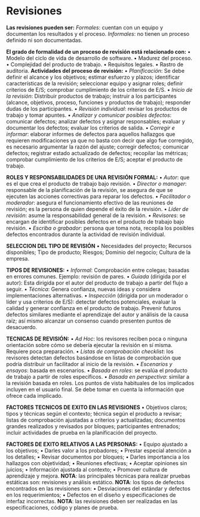 Revisiones
========================

**Las revisiones pueden ser:** 
*Formales*: cuentan con un equipo y documentan los resultados y el proceso.
*Informales*: no tienen un proceso definido ni son documentadas.

**El grado de formalidad de un proceso de revisión está relacionado con:**
    •	Modelo del ciclo de vida de desarrollo de software.
    •	Madurez del proceso.
    •	Complejidad del producto de trabajo.
    •	Requisitos legales.
    •	Rastro de auditoria.
**Actividades del proceso de revisión:**
    •	*Planificación*: Se debe definir el alcance y los objetivos; estimar esfuerzo y plazos; identificar características de la revisión; 
        seleccionar equipo y asignar roles; definir criterios de E/S; comprobar cumplimiento de los criterios de E/S.
    •	*Inicio de la revisión*: Distribuir productos de trabajo; instruir a los participantes (alcance, objetivos, proceso, funciones y 
        productos de trabajo); responder dudas de los participantes.
    •	*Revisión individual*: revisar los productos de trabajo y tomar apuntes.
    •	*Analizar y comunicar posibles defectos*: comunicar defectos; analizar defectos y asignar responsables; evaluar y documentar 
        los defectos; evaluar los criterios de salida.
    •	*Corregir e informar*: elaborar informes de defectos para aquellos hallazgos que requieren modificaciones ya que no basta con 
          decir que algo fue corregido, es necesario argumentar la razón del ajuste; corregir defectos; comunicar defectos; registrar 
          estado actualizado de defectos; recopilar las métricas; comprobar cumplimiento de los criterios de E/S; aceptar el producto de trabajo.
          
**ROLES Y RESPONSABILIDADES DE UNA REVISIÓN FORMAL:**
    •	*Autor*: que es el que crea el producto de trabajo bajo revisión.
    •	*Director o manager*: responsable de la planificación de la revisión, se asegura de que se ejecuten las acciones correctivas para reparar los defectos.
    •	 *Facilitador o moderador*: asegura el funcionamiento efectivo de las reuniones de revisión; es la persona de quien depende el éxito de la revisión.
    •	*Líder de revisión*: asume la responsabilidad general de la revisión.
    •	*Revisores*: se encargan de identificar posibles defectos en el producto de trabajo bajo revisión.
    •	*Escriba o grabador*: persona que toma nota, recopila los posibles defectos encontrados durante la actividad de revisión individual.

**SELECCION DEL TIPO DE REVISIÓN**
    •	Necesidades del proyecto; Recursos disponibles; Tipo de producto; Riesgos; Dominio del negocio; Cultura de la empresa.
    
   **TIPOS DE REVISIONES:**
    •	*Informal*: Comprobación entre colegas; basadas en errores comunes. Ejemplo: revisión de pares.
    •	*Guiada* (dirigida por el autor): Esta dirigida por el autor del producto de trabajo a partir del flujo a seguir.
    •	*Técnica*: Genera confianza, nuevas ideas y considera implementaciones alternativas.
    •	*Inspección* (dirigida por un moderador o líder y usa criterios de E/S): detectar defectos potenciales, evaluar la calidad y generar 
        confianza en el producto de trabajo. Prevenir futuros defectos similares mediante el aprendizaje del autor y análisis de la causa raíz;
        así mismo alcanzar un consenso cuando presenten puntos de desacuerdo.
        
**TECNICAS DE REVISIÓN:**
    •	*Ad Hoc*: los revisores reciben poca o ninguna orientación sobre cómo se debería ejecutar la revisión en sí misma. 
            Requiere poca preparación.
    •	*Listas de comprobación checklist*: los revisores detectan defectos basándose en listas de comprobación que podría distribuir un 
          facilitador al inicio de la revisión.
    •	*Escenarios y ensayos*: basada en escenarios.
    •	*Basada en roles*: se evalúa el producto de trabajo a partir de roles específicos.
    •	*Basada en perspectiva*: similar a la revisión basada en roles. Los puntos de vista habituales de los implicados incluyen en el usuario
          final. Se debe tomar en cuenta la información que ofrece cada implicado.
          
**FACTORES TECNICOS DE EXITO EN LAS REVISIONES**
•	Objetivos claros; tipos y técnicas según el contexto; técnica según el producto a revisar; listas de comprobación ajustadas a criterios y actualizadas; documentos grandes realizados y revisados por bloques; participantes entrenados; incluir actividades de prueba en la planificación del proyecto.

**FACTORES DE EXITO RELATIVOS A LAS PERSONAS:**
•	Equipo ajustado a los objetivos;
•	Darles valor a los probadores;
•	Prestar especial atención a los detalles;
•	Revisar documentos por bloques;
•	Darles importancia a los hallazgos con objetividad;
•	Reuniones efectivas;
•	Aceptar opiniones sin juicios;
•	Información ajustada al contexto;
•	Promover cultura de aprendizaje y mejora.
**NOTA**: las principales técnicas para realizar pruebas estáticas son: revisiones y análisis estático.
**NOTA**: los tipos de defectos encontrados en las revisiones son: 
                    •	Desviaciones del estándar y defectos en los requerimientos; 
                    •	Defectos en el diseño y especificaciones de interfaz incorrectas.
**NOTA**: las revisiones deben ser realizadas en las especificaciones, código y planes de prueba.

